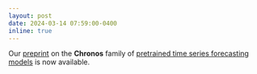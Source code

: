 ```yaml
---
layout: post
date: 2024-03-14 07:59:00-0400
inline: true
---
```


Our [preprint](https://arxiv.org/abs/2403.07815) on the **Chronos** family of [pretrained time series forecasting models](https://github.com/amazon-science/chronos-forecasting) is now available. 
